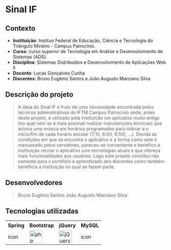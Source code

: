# Sinal IF

## Contexto
- **Instituição**: Instituo Federal de Educação, Ciência e Tecnologia do Triângulo Mineiro - Campus Patrocínio.
- **Curso**: curso superior de Tecnologia em Análise e Desenvolvimento de Sistemas (ADS).
- **Disciplina**: Sistemas Distribuídos e Desenvolvimento de Aplicações Web II
- **Docente**: Lucas Gonçalves Cunha
- **Discentes**: Bruno Eugênio Santos e João Augusto Marciano Silva

## Descrição do projeto
 > A ideia do Sinal IF é fruto de uma necessidade encontrada pelos técnicos adminsitrativos do IFTM Campus Patrocínio onde, antes deste projeto, é utilizado pela instituição um aplicativo muito antigo (no qual nem se é mais possível realizar manutenções técnicas) que aciona uma música em horários programados para indicar a o início/fim de cada horário escolar (7:10, 8:00, 8:50), ...). Devida as condições em que se encontra o aplicativo e a forma como este é manuseado pelos servidores, pareceu-se conveniente e benéfico à instituição recriar o aplicativo com tecnologias atuais e que ofereça mais funcionalidades aos usuários. Logo este projeto contribui não somente para o portifólio e aprendizado dos discentes como também beneficia a instituição no qual se fazem parte.

## Desenvolvedores

> Bruno Eugênio Santos
> João Augusto Marciano Silva

## Tecnologias utilizadas

<table>
  <tr>
    <th>Spring</th>
    <th>Bootstrap</th>
    <th>jQuery</th>
    <th>MySQL</th>
  </tr>
  <tr>
    <td>icon</td>
    <td><img src="https://upload.wikimedia.org/wikipedia/commons/thumb/b/b2/Bootstrap_logo.svg/1280px-Bootstrap_logo.svg.png" height="40" alt="php logo"  /></td>
    <td><img src="https://cdn.iconscout.com/icon/free/png-256/free-jquery-8-1175153.png?f=webp" height="40" alt="jQuery logo"  /></td>
    <td>icon</td>
  </tr>
</table>

